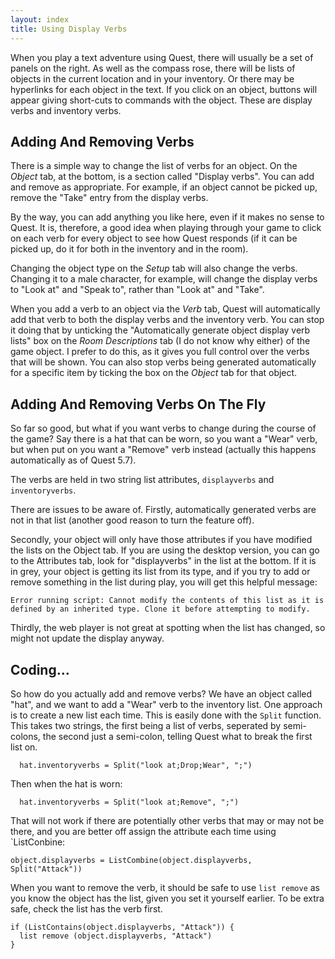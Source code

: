 ```yaml
---
layout: index
title: Using Display Verbs
---
```


When you play a text adventure using Quest, there will usually be a set of panels on the right. As well as the compass rose, there will be lists of objects in the current location and in your inventory. Or there may be hyperlinks for each object in the text. If you click on an object, buttons will appear giving short-cuts to commands with the object. These are display verbs and inventory verbs.


Adding And Removing Verbs
-------------------------

There is a simple way to change the list of verbs for an object. On the _Object_ tab, at the bottom, is a section called "Display verbs". You can add and remove as appropriate. For example, if an object cannot be picked up, remove the "Take" entry from the display verbs.

By the way, you can add anything you like here, even if it makes no sense to Quest. It is, therefore, a good idea when playing through your game to click on each verb for every object to see how Quest responds (if it can be picked up, do it for both in the inventory and in the room).

Changing the object type on the _Setup_ tab will also change the verbs. Changing it to a male character, for example, will change the display verbs to "Look at" and "Speak to", rather than "Look at" and "Take".

When you add a verb to an object via the _Verb_ tab, Quest will automatically add that verb to both the display verbs and the inventory verb. You can stop it doing that by unticking the "Automatically generate object display verb lists" box on the _Room Descriptions_ tab (I do not know why either) of the game object. I prefer to do this, as it gives you full control over the verbs that will be shown. You can also stop verbs being generated automatically for a specific item by ticking the box on the _Object_ tab for that object.


Adding And Removing Verbs On The Fly
------------------------------------

So far so good, but what if you want verbs to change during the course of the game? Say there is a hat that can be worn, so you want a "Wear" verb, but when put on you want a "Remove" verb instead (actually this happens automatically as of Quest 5.7).

The verbs are held in two string list attributes, `displayverbs` and `inventoryverbs`.

There are issues to be aware of. Firstly, automatically generated verbs are not in that list (another good reason to turn the feature off).

Secondly, your object will only have those attributes if you have modified the lists on the Object tab. If you are using the desktop version, you can go to the Attributes tab, look for "displayverbs" in the list at the bottom. If it is in grey, your object is getting its list from its type, and if you try to add or remove something in the list during play, you will get this helpful message:

```
Error running script: Cannot modify the contents of this list as it is defined by an inherited type. Clone it before attempting to modify.
```

Thirdly, the web player is not great at spotting when the list has changed, so might not update the display anyway.



Coding...
---------

So how do you actually add and remove verbs? We have an object called "hat", and we want to add a "Wear" verb to the inventory list. One approach is to create a new list each time. This is easily done with the `Split` function. This takes two strings, the first being a list of verbs, seperated by semi-colons, the second just a semi-colon, telling Quest what to break the first list on.

```
  hat.inventoryverbs = Split("look at;Drop;Wear", ";")
```

Then when the hat is worn:

```
  hat.inventoryverbs = Split("look at;Remove", ";")
```

That will not work if there are potentially other verbs that may or may not be there, and you are better off assign the attribute each time using `ListConbine:

```
object.displayverbs = ListCombine(object.displayverbs, Split("Attack"))
```

When you want to remove the verb, it should be safe to use `list remove` as you know the object has the list, given you set it yourself earlier. To be extra safe, check the list has the verb first.

```
if (ListContains(object.displayverbs, "Attack")) {
  list remove (object.displayverbs, "Attack")
}
```